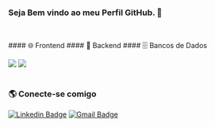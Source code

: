 <h3>Seja Bem vindo ao meu Perfil GitHub. 🤗</h3>
<div align="left" valign="top">
<br/> 
  <p>#### 🌐 Frontend  #### 🐍 Backend #### 🗄️ Bancos de Dados</p>
  <img src="https://skillicons.dev/icons?i=html,css,js,bootstrap,python,django" style="widht: 50px height="50px" />
  <img src="https://skillicons.dev/icons?i=postgres,mysql,sqlserver" style="widht: 50px height="50px" />
<br/><br/>

### 🌎 Conecte-se comigo
[![Linkedin Badge](https://img.shields.io/badge/-Raphael%20Souza-6633cc?style=flat-square&logo=Linkedin&logoColor=white&link=https://www.linkedin.com/in/raphaelbsouza/)](https://www.linkedin.com/in/raphaelbsouza/) 
[![Gmail Badge](https://img.shields.io/badge/-raphaelstc@gmail.com-6633cc?style=flat-square&logo=Gmail&logoColor=white&link=mailto:raphaelstc@gmail.com)](mailto:raphaelstc@gmail.com)
</div>
